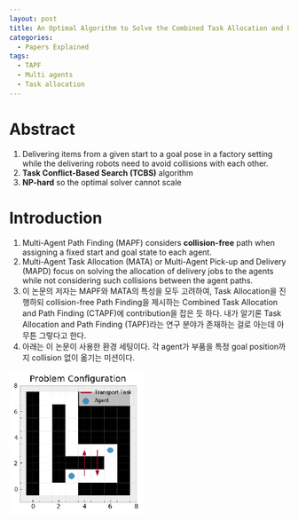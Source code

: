 ```yaml
---
layout: post
title: An Optimal Algorithm to Solve the Combined Task Allocation and Path Finding Problem
categories:
  - Papers Explained
tags:
  - TAPF
  - Multi agents
  - Task allocation
---
```


# Abstract
1. Delivering items from a given start to a goal pose in a factory setting while the delivering robots need to avoid 
collisions with each other.
2. **Task Conflict-Based Search (TCBS)** algorithm
3. **NP-hard** so the optimal solver cannot scale

# Introduction
1. Multi-Agent Path Finding (MAPF) considers **collision-free** path when assigning a fixed start and goal state to each 
agent.
2. Multi-Agent Task Allocation (MATA) or Multi-Agent Pick-up and Delivery (MAPD) focus on solving the allocation of 
delivery jobs to the agents while not considering such collisions between the agent paths.
3. 이 논문의 저자는 MAPF와 MATA의 특성을 모두 고려하여, Task Allocation을 진행하되 collision-free Path Finding을 제시하는 Combined
Task Allocation and Path Finding (CTAPF)에 contribution을 잡은 듯 하다. 내가 알기론 Task Allocation and Path Finding (TAPF)라는 
연구 분야가 존재하는 걸로 아는데 아무튼 그렇다고 한다.
4. 아래는 이 논문이 사용한 환경 세팅이다. 각 agent가 부품을 특정 goal position까지 collision 없이 옮기는 미션이다. 

![env](/_screenshots/2021_08_04_1.png?raw=true)
